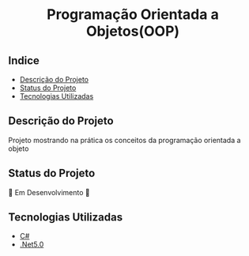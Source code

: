 <h1 align = "center"> Programação Orientada a Objetos(OOP)</h1>

## Indice
- [Descrição do Projeto](#descrição-do-projeto)
- [Status do Projeto](#status-do-projeto)
- [Tecnologias Utilizadas](#tecnologias-utilizadas)

## Descrição do Projeto 
Projeto mostrando na prática os conceitos da programação orientada a objeto

## Status do Projeto
:construction: Em Desenvolvimento :construction:

## Tecnologias Utilizadas
- [C#](https://docs.microsoft.com/pt-br/dotnet/csharp/)
- [.Net5.0](https://docs.microsoft.com/pt-br/dotnet/core/dotnet-five)
